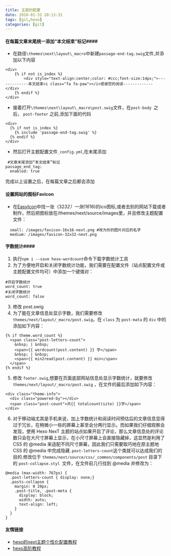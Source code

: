```yaml
---
title: 主题的配置
date: 2018-01-31 20:13:31
tags: [git,hexo]
categories: [git]
---
```


#### 在每篇文章末尾统一添加“本文结束”标记####
* 在路径`\themes\next\layout\_macro`中新建`passage-end-tag.swig`文件,并添加以下内容
```
<div>
    {% if not is_index %}
        <div style="text-align:center;color: #ccc;font-size:14px;">-------------本文结束<i class="fa fa-paw"></i>感谢您的阅读-------------</div>
    {% endif %}
</div>
```
<!--more-->
* 接着打开`\themes\next\layout\_macro\post.swig`文件，在`post-body `之后， `post-footer` 之前,添加下面的代码
```
<div>
  {% if not is_index %}
    {% include 'passage-end-tag.swig' %}
  {% endif %}
</div>
```
* 然后打开主题配置文件`_config.yml`,在末尾添加
```
 #文章末尾添加“本文结束”标记
passage_end_tag:
  enabled: true
```
完成以上设置之后，在每篇文章之后都会添加
#### 设置网站的图标Favicon ####
* 在[EasyIcon](http://www.easyicon.net)中找一张（32*32）一张(16*16)的ico图标,或者去别的网站下载或者制作，然后把图标放在/themes/next/source/images里，并且修改主题配置文件：
```favicon:
  small: /images/favicon-16x16-next.png #改为你的图片对应的名字
  medium: /images/favicon-32x32-next.png
```
#### 字数统计####
1. 执行`npm i --save hexo-wordcount`命令下载字数统计工具
2. 为了方便地开启和关闭字数统计功能，我们需要在配置文件（站点配置文件或主题配置文件均可）中添加一个键值对：
 ```
 #开启字数统计 
 word_count: true
 #关闭字数统计
 word_count: false
 ```

3. 修改 post.swig
4. 为了能在文章信息处显示字数，我们需要修改 `themes/next/layout/_macro/post.swig`，在 `class` 为 `post-mata` 的 `div` 中的添加如下内容：
``` 
{% if theme.word_count %}
  <span class="post-letters-count">
    &nbsp; | &nbsp;
    <span>{{ wordcount(post.content) }} 字</span>
    &nbsp; | &nbsp;
    <span>{{ min2read(post.content) }} min</span>
  </span>
{% endif %}
```
5. 修改 `footer.swig`,想要在页面底部网站信息处显示字数统计，就要修改 `themes/next/layout/_macro/post.swig` ，在文件的最后添加如下内容：
```
<div class="theme-info">
  <div class="powered-by"></div>
  <span class="post-count">共{{ totalcount(site) }}字</span>
</div>
```
6. 对于移动端尤其是手机来说，加上字数统计和阅读时间预估后的文章信息显得过于冗长，在稍微小一些的屏幕上甚至会分两行显示。而如果我们仔细观察会发现，使用 Hexo NexT 主题的站点如果开启了评论，那么文章信息处的评论数只会在大尺寸屏幕上显示，在小尺寸屏幕上会直接隐藏掉，这显然是利用了 CSS 的 @media 来适配不同尺寸屏幕，因此我们只需要取巧地在原主题地 CSS 的 @media 中完成隐藏` .post-letters-count `这个类就可以达成我们的目的.修改位于 `themes/next/source/css/_common/components/post` 目录下的 `post-collapse.styl `文件，在文件前几行找到 @media 并修改为：
```
@media (max-width: 767px) {
  .post-letters-count { display: none;}
  .posts-collapse {
    margin: 0 20px;
    .post-title, .post-meta {
      display: block;
      width: auto;
      text-align: left;
    }
  }
}
```
#### 友情链接 ####
* [hexo的next主题个性化配置教程](http://shenzekun.cn/hexo%E7%9A%84next%E4%B8%BB%E9%A2%98%E4%B8%AA%E6%80%A7%E5%8C%96%E9%85%8D%E7%BD%AE%E6%95%99%E7%A8%8B.html)
* [hexo高阶教程](https://juejin.im/post/58eb2fd2a0bb9f006928f8c7)
